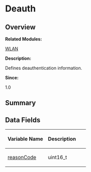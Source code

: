 # Deauth<a name="ZH-CN_TOPIC_0000001055198126"></a>

## **Overview**<a name="section916696279093530"></a>

**Related Modules:**

[WLAN](WLAN.md)

**Description:**

Defines deauthentication information. 

**Since:**

1.0

## **Summary**<a name="section1129702234093530"></a>

## Data Fields<a name="pub-attribs"></a>

<a name="table1420093108093530"></a>
<table><thead align="left"><tr id="row381420969093530"><th class="cellrowborder" valign="top" width="50%" id="mcps1.1.3.1.1"><p id="p1279883647093530"><a name="p1279883647093530"></a><a name="p1279883647093530"></a>Variable Name</p>
</th>
<th class="cellrowborder" valign="top" width="50%" id="mcps1.1.3.1.2"><p id="p426400015093530"><a name="p426400015093530"></a><a name="p426400015093530"></a>Description</p>
</th>
</tr>
</thead>
<tbody><tr id="row1447536265093530"><td class="cellrowborder" valign="top" width="50%" headers="mcps1.1.3.1.1 "><p id="p2045490367093530"><a name="p2045490367093530"></a><a name="p2045490367093530"></a><a href="WLAN.md#gaa31a88b9f6b93548fe64aa39048bc78d">reasonCode</a></p>
</td>
<td class="cellrowborder" valign="top" width="50%" headers="mcps1.1.3.1.2 "><p id="p708846173093530"><a name="p708846173093530"></a><a name="p708846173093530"></a>uint16_t&nbsp;</p>
</td>
</tr>
</tbody>
</table>

